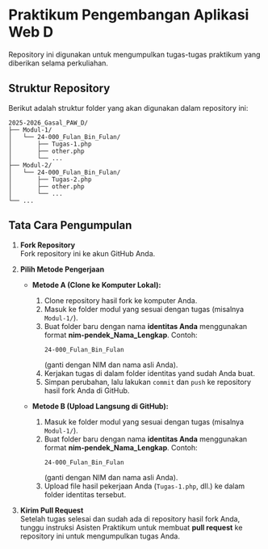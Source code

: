 # Praktikum Pengembangan Aplikasi Web D

Repository ini digunakan untuk mengumpulkan tugas-tugas praktikum yang diberikan selama perkuliahan.

## Struktur Repository

Berikut adalah struktur folder yang akan digunakan dalam repository ini:

```
2025-2026_Gasal_PAW_D/
├── Modul-1/
│   └── 24-000_Fulan_Bin_Fulan/
│       ├── Tugas-1.php
│       ├── other.php
│       └── ...
├── Modul-2/
│   └── 24-000_Fulan_Bin_Fulan/
│       ├── Tugas-2.php
│       ├── other.php
│       └── ...
└── ...
```

## Tata Cara Pengumpulan

1. **Fork Repository**  
   Fork repository ini ke akun GitHub Anda.

2. **Pilih Metode Pengerjaan**

   - **Metode A (Clone ke Komputer Lokal):**

     1. Clone repository hasil fork ke komputer Anda.
     2. Masuk ke folder modul yang sesuai dengan tugas (misalnya `Modul-1/`).
     3. Buat folder baru dengan nama **identitas Anda** menggunakan format **nim-pendek_Nama_Lengkap**. Contoh:
        ```
        24-000_Fulan_Bin_Fulan
        ```
        (ganti dengan NIM dan nama asli Anda).
     4. Kerjakan tugas di dalam folder identitas yand sudah Anda buat.
     5. Simpan perubahan, lalu lakukan `commit` dan `push` ke repository hasil fork Anda di GitHub.

   - **Metode B (Upload Langsung di GitHub):**
     1. Masuk ke folder modul yang sesuai dengan tugas (misalnya `Modul-1/`).
     2. Buat folder baru dengan nama **identitas Anda** menggunakan format **nim-pendek_Nama_Lengkap**. Contoh:
        ```
        24-000_Fulan_Bin_Fulan
        ```
        (ganti dengan NIM dan nama asli Anda).
     3. Upload file hasil pekerjaan Anda (`Tugas-1.php`, dll.) ke dalam folder identitas tersebut.

3. **Kirim Pull Request**  
   Setelah tugas selesai dan sudah ada di repository hasil fork Anda, tunggu instruksi Asisten Praktikum untuk membuat **pull request** ke repository ini untuk mengumpulkan tugas Anda.
